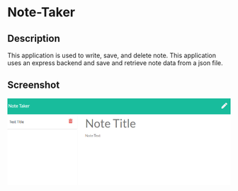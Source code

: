 # Note-Taker

## Description

This application is used to write, save, and delete note. This application uses an express backend and save and retrieve note data from a json file.

## Screenshot

![homescreen](Assets/notetaker.png)
